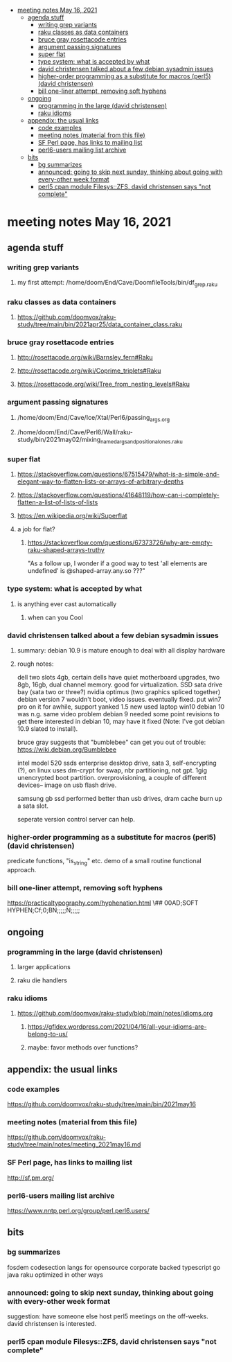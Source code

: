 - [meeting notes May 16, 2021](#orgdbf38a1)
  - [agenda stuff](#org2535bd9)
    - [writing grep variants](#orged494b8)
    - [raku classes as data containers](#org6d1fba9)
    - [bruce gray rosettacode entries](#org15a8f47)
    - [argument passing signatures](#orgf23da00)
    - [super flat](#org01104af)
    - [type system: what is accepted by what](#orgac09750)
    - [david christensen talked about a few debian sysadmin issues](#org8a54b91)
    - [higher-order programming as a substitute for macros (perl5)  (david christensen)](#orgc67eac6)
    - [bill one-liner attempt, removing soft hyphens](#org6f82c8e)
  - [ongoing](#orga2e6f18)
    - [programming in the large (david christensen)](#orgaed7631)
    - [raku idioms](#orgf722ff8)
  - [appendix: the usual links](#org32486c4)
    - [code examples](#org76a53f5)
    - [meeting notes (material from this file)](#org07d3809)
    - [SF Perl page, has links to mailing list](#orgc855cd7)
    - [perl6-users mailing list archive](#orgf675748)
  - [bits](#org9cc0962)
    - [bg summarizes](#org432ae41)
    - [announced: going to skip next sunday, thinking about going with every-other week format](#org00ed73a)
    - [perl5 cpan module  Filesys::ZFS, david christensen says "not complete"](#orga045cc7)


<a id="orgdbf38a1"></a>

# meeting notes May 16, 2021


<a id="org2535bd9"></a>

## agenda stuff


<a id="orged494b8"></a>

### writing grep variants

1.  my first attempt: /home/doom/End/Cave/DoomfileTools/bin/df<sub>grep.raku</sub>


<a id="org6d1fba9"></a>

### raku classes as data containers

1.  <https://github.com/doomvox/raku-study/tree/main/bin/2021apr25/data_container_class.raku>


<a id="org15a8f47"></a>

### bruce gray rosettacode entries

1.  <http://rosettacode.org/wiki/Barnsley_fern#Raku>

2.  <http://rosettacode.org/wiki/Coprime_triplets#Raku>

3.  <https://rosettacode.org/wiki/Tree_from_nesting_levels#Raku>


<a id="orgf23da00"></a>

### argument passing signatures

1.  /home/doom/End/Cave/Ice/Xtal/Perl6/passing<sub>args.org</sub>

2.  /home/doom/End/Cave/Perl6/Wall/raku-study/bin/2021may02/mixing<sub>named</sub><sub>args</sub><sub>and</sub><sub>positional</sub><sub>ones.raku</sub>


<a id="org01104af"></a>

### super flat

1.  <https://stackoverflow.com/questions/67515479/what-is-a-simple-and-elegant-way-to-flatten-lists-or-arrays-of-arbitrary-depths>

2.  <https://stackoverflow.com/questions/41648119/how-can-i-completely-flatten-a-list-of-lists-of-lists>

3.  <https://en.wikipedia.org/wiki/Superflat>

4.  a job for flat?

    1.  <https://stackoverflow.com/questions/67373726/why-are-empty-raku-shaped-arrays-truthy>
    
        "As a follow up, I wonder if a good way to test 'all elements are undefined' is @shaped-array.any.so ???"


<a id="orgac09750"></a>

### type system: what is accepted by what

1.  is anything ever cast automatically

    1.  when can you Cool


<a id="org8a54b91"></a>

### david christensen talked about a few debian sysadmin issues

1.  summary: debian 10.9 is mature enough to deal with all display hardware

2.  rough notes:

    dell two slots 4gb, certain dells have quiet motherboard upgrades, two 8gb, 16gb, dual channel memory. good for virtualization. SSD sata drive bay (sata two or three?) nvidia optimus (two graphics spliced together) debian version 7 wouldn't boot, video issues. eventually fixed. put win7 pro on it for awhile, support yanked 1.5 new used laptop win10 debian 10 was n.g. same video problem debian 9 needed some point revisions to get there interested in debian 10, may have it fixed (Note: I've got debian 10.9 slated to install).
    
    bruce gray suggests that "bumblebee" can get you out of trouble: <https://wiki.debian.org/Bumblebee>
    
    intel model 520 ssds enterprise desktop drive, sata 3, self-encrypting (?), on linux uses dm-crypt for swap, nbr partitioning, not gpt. 1gig unencrypted boot partition. overprovisioning, a couple of different devices&#x2013; image on usb flash drive.
    
    samsung gb ssd performed better than usb drives, dram cache burn up a sata slot.
    
    seperate version control server can help.


<a id="orgc67eac6"></a>

### higher-order programming as a substitute for macros (perl5)  (david christensen)

predicate functions, "is<sub>string</sub>" etc. demo of a small routine functional approach.


<a id="org6f82c8e"></a>

### bill one-liner attempt, removing soft hyphens

<https://practicaltypography.com/hyphenation.html> \\## 00AD;SOFT HYPHEN;Cf;0;BN;;;;;N;;;;;


<a id="orga2e6f18"></a>

## ongoing


<a id="orgaed7631"></a>

### programming in the large (david christensen)

1.  larger applications

2.  raku die handlers


<a id="orgf722ff8"></a>

### raku idioms

1.  <https://github.com/doomvox/raku-study/blob/main/notes/idioms.org>

    1.  <https://gfldex.wordpress.com/2021/04/16/all-your-idioms-are-belong-to-us/>
    
    2.  maybe: favor methods over functions?


<a id="org32486c4"></a>

## appendix: the usual links


<a id="org76a53f5"></a>

### code examples

<https://github.com/doomvox/raku-study/tree/main/bin/2021may16>


<a id="org07d3809"></a>

### meeting notes (material from this file)

<https://github.com/doomvox/raku-study/tree/main/notes/meeting_2021may16.md>


<a id="orgc855cd7"></a>

### SF Perl page, has links to mailing list

<http://sf.pm.org/>


<a id="orgf675748"></a>

### perl6-users mailing list archive

<https://www.nntp.perl.org/group/perl.perl6.users/>


<a id="org9cc0962"></a>

## bits


<a id="org432ae41"></a>

### bg summarizes

fosdem codesection langs for opensource corporate backed typescript go java raku optimized in other ways


<a id="org00ed73a"></a>

### announced: going to skip next sunday, thinking about going with every-other week format

suggestion: have someone else host perl5 meetings on the off-weeks. david christensen is interested.


<a id="orga045cc7"></a>

### perl5 cpan module  Filesys::ZFS, david christensen says "not complete"
